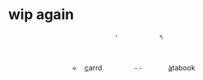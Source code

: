 # wip again
 <p align="center">
 ‎ ‎ ‎ ‎ ‎ ‎ ˒ ‎‎ ‎ ‎  ‎ ‎ ‎ ‎ ‎‎ ‎ ‎ ‎  ‎ ‎ ‎ ‎   ‎ ‎ ‎ ‎ ‎ ‎ ৎ ‎ 

‎ ‎ ‎ ‎  ‎ ‎ ‎ ‎  ‎ ‎‎ ‎  ‎‎
 <p align="center">
 ⟢ ‎ ‎ ‎  <a href="https://healingmywayoutofhere.carrd.co/#" target="_blank">c</a>arrd‎ ‎ ‎ ‎ ‎ ‎ ‎   ‎ ‎ ‎  ‎ ‎ ‎ ‎ ‎ ‎  ‎⌢⌢ ‎‎ ‎ ‎ ‎‎ ‎ ‎
  ‎ ‎ ‎ ‎ ‎ ‎  <a href="https://whatsurnamegirlfriend.atabook.org/" target="_blank">a</a>tabook ‎ 
 

  ‎ ‎ ‎ ‎ ‎ 
 ‎ 



































